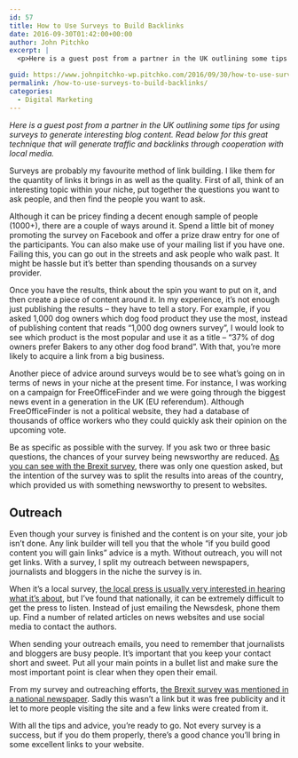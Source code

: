 ```yaml
---
id: 57
title: How to Use Surveys to Build Backlinks
date: 2016-09-30T01:42:00+00:00
author: John Pitchko
excerpt: |
  <p>Here is a guest post from a partner in the UK outlining some tips for using surveys to generate interesting blog content. Read below for this great technique that will generate traffic and backlinks through cooperation with local media.</p>

guid: https://www.johnpitchko-wp.pitchko.com/2016/09/30/how-to-use-surveys-to-build-backlinks/
permalink: /how-to-use-surveys-to-build-backlinks/
categories:
  - Digital Marketing
---
```

<em>Here is a guest post from a partner in the UK outlining some tips for using surveys to generate interesting blog content. Read below for this great technique that will generate traffic and backlinks through cooperation with local media.</em>

Surveys are probably my favourite method of link building. I like them for the quantity of links it brings in as well as the quality. First of all, think of an interesting topic within your niche, put together the questions you want to ask people, and then find the people you want to ask.

Although it can be pricey finding a decent enough sample of people (1000+), there are a couple of ways around it. Spend a little bit of money promoting the survey on Facebook and offer a prize draw entry for one of the participants. You can also make use of your mailing list if you have one. Failing this, you can go out in the streets and ask people who walk past. It might be hassle but it’s better than spending thousands on a survey provider.

Once you have the results, think about the spin you want to put on it, and then create a piece of content around it. In my experience, it’s not enough just publishing the results – they have to tell a story. For example, if you asked 1,000 dog owners which dog food product they use the most, instead of publishing content that reads “1,000 dog owners survey”, I would look to see which product is the most popular and use it as a title – “37% of dog owners prefer Bakers to any other dog food brand”. With that, you’re more likely to acquire a link from a big business.

Another piece of advice around surveys would be to see what’s going on in terms of news in your niche at the present time. For instance, I was working on a campaign for FreeOfficeFinder and we were going through the biggest news event in a generation in the UK (EU referendum). Although FreeOfficeFinder is not a political website, they had a database of thousands of office workers who they could quickly ask their opinion on the upcoming vote.

Be as specific as possible with the survey. If you ask two or three basic questions, the chances of your survey being newsworthy are reduced. <a href="http://www.freeofficefinder.com/article/brexit-survey-office-workers-wish-to-remain-in-the-uk">As you can see with the Brexit survey</a>, there was only one question asked, but the intention of the survey was to split the results into areas of the country, which provided us with something newsworthy to present to websites.
<h2 id="outreach">Outreach</h2>
Even though your survey is finished and the content is on your site, your job isn’t done. Any link builder will tell you that the whole “if you build good content you will gain links” advice is a myth. Without outreach, you will not get links. With a survey, I split my outreach between newspapers, journalists and bloggers in the niche the survey is in.

When it’s a local survey, <a href="http://independent-liverpool.co.uk/blogs/a-new-study-has-revealed-liverpool-is-the-friendliest-place-to-work-in-the-uk/">the local press is usually very interested in hearing what it’s about</a>, but I’ve found that nationally, it can be extremely difficult to get the press to listen. Instead of just emailing the Newsdesk, phone them up. Find a number of related articles on news websites and use social media to contact the authors.

When sending your outreach emails, you need to remember that journalists and bloggers are busy people. It’s important that you keep your contact short and sweet. Put all your main points in a bullet list and make sure the most important point is clear when they open their email.

From my survey and outreaching efforts, <a href="http://www.express.co.uk/news/politics/682538/British-voters-bullied-Remain-campaign-EU-referendum-vote">the Brexit survey was mentioned in a national newspaper</a>. Sadly this wasn’t a link but it was free publicity and it let to more people visiting the site and a few links were created from it.

With all the tips and advice, you’re ready to go. Not every survey is a success, but if you do them properly, there’s a good chance you’ll bring in some excellent links to your website.